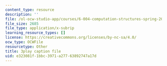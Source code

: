 ```yaml
---
content_type: resource
description: ''
file: /ol-ocw-studio-app/courses/6-004-computation-structures-spring-2017/e323081f1bbc3971a27763892747a17d_p2j16ebu14U.srt
file_size: 2685
file_type: application/x-subrip
learning_resource_types: []
license: https://creativecommons.org/licenses/by-nc-sa/4.0/
ocw_type: OCWFile
resourcetype: Other
title: 3play caption file
uid: e323081f-1bbc-3971-a277-63892747a17d
---
```

